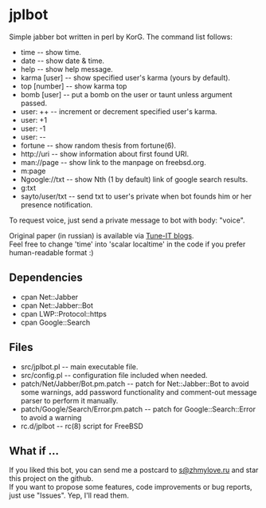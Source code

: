 # jplbot
Simple jabber bot written in perl by KorG.
The command list follows:
* time           -- show time.
* date           -- show date & time.
* help           -- show help message.
* karma [user]   -- show specified user's karma (yours by default).
* top [number]   -- show karma top
* bomb [user]    -- put a bomb on the user or taunt unless argument passed.
* user: ++       -- increment or decrement specified user's karma.
* user: +1
* user: -1
* user: --
* fortune        -- show random thesis from fortune(6).
* http://uri     -- show information about first found URI.
* man://page     -- show link to the manpage on freebsd.org.
* m:page
* Ngoogle://txt  -- show Nth (1 by default) link of google search results.
* g:txt
* sayto/user/txt -- send txt to user's private when bot founds him or her presence notification.

To request voice, just send a private message to bot with body: "voice".

Original paper (in russian) is available via [Tune-IT blogs](http://www.tune-it.ru/web/korg/home/-/blogs/пишем-простенького-jabber-бота-на-perl).  
Feel free to change 'time' into 'scalar localtime' in the code if you prefer human-readable format :)

## Dependencies
* cpan Net::Jabber
* cpan Net::Jabber::Bot
* cpan LWP::Protocol::https
* cpan Google::Search

## Files
* src/jplbot.pl                        -- main executable file.
* src/config.pl                        -- configuration file included when needed.
* patch/Net/Jabber/Bot.pm.patch        -- patch for Net::Jabber::Bot to avoid some warnings, add password functionality and comment-out message parser to perform it manually.
* patch/Google/Search/Error.pm.patch   -- patch for Google::Search::Error to avoid a warning
* rc.d/jplbot                          -- rc(8) script for FreeBSD

## What if ...
If you liked this bot, you can send me a postcard to [s@zhmylove.ru](mailto:s@zhmylove.ru) and star this project on the github.  
If you want to propose some features, code improvements or bug reports, just use "Issues". Yep, I'll read them.
